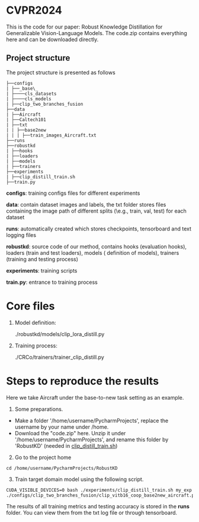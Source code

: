 # CVPR2024
This is the code for our paper: Robust Knowledge Distillation for Generalizable Vision-Language Models.  The code.zip contains everything here and can be downloaded directly.

## Project structure

The project structure is presented as follows

```
├──configs
| ├──_base\_
| ├────cls_datasets
| ├────cls_models
| ├──clip_two_branches_fusion
├──data
| ├──Aircraft
| ├──Caltech101
| ├──txt
| | ├──base2new
| | | ├──train_images_Aircraft.txt
├──runs
├──robustkd
| ├──hooks
| ├──loaders
| ├──models
| ├──trainers
├──experiments
| ├──clip_distill_train.sh
├──train.py
```

**configs**: training configs files for different experiments

**data**: contain dataset images and labels, the txt folder stores files containing the image path of different splits (\e.g., train, val, test) for each dataset

**runs**: automatically created which stores checkpoints, tensorboard and text logging files

**robustkd**: source code of our method, contains hooks (evaluation hooks), loaders (train and test loaders), models (
definition of models), trainers (training and testing process)

**experiments**: training scripts

**train.py**: entrance to training process

# Core files

1. Model definition:

   ./robustkd/models/clip_lora_distill.py

2. Training process:

   ./CRCo/trainers/trainer_clip_distill.py

# Steps to reproduce the results

Here we take Aircraft under the base-to-new task setting as an example.

1. Some preparations.

- Make a folder '/home/username/PycharmProjects', replace the username by your name under /home.
- Download the "code.zip" here. Unzip it under '/home/username/PycharmProjects', and rename this folder by 'RobustKD' (needed in [clip_distill_train.sh](Robust/experiments/clip_distill_train.sh))

2. Go to the project home

```
cd /home/username/PycharmProjects/RobustKD
```

3. Train target domain model using the following script.

```
CUDA_VISIBLE_DEVICES=0 bash ./experiments/clip_distill_train.sh my_exp ./configs/clip_two_branches_fusion/clip_vitb16_coop_base2new_aircraft.py
```

The results of all training metrics and testing accuracy is stored in the **runs** folder. You can view them from the txt log file or through tensorboard.
